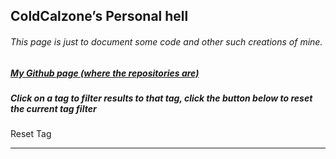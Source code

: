 <section>
<style>
#reset {
	cursor:pointer
}
</style>
<script>
	/* WHY CAN'T THE INTERNET EVER SHOW ME *UP TO DATE* THINGS? */
	var restrictedTag = window.location.href.split("#")[1];
    var projects = []
    var root = document.getElementById("main_content");
    function removeFromPage(value, index, array) {
    	document.removeChild(value);
    }
    function addToPage(value, index, array) {
        if(value["tags"].includes(restrictedTag) || restrictedTag == undefined) {
            var post = document.createElement("div");
            post.class = "post";
            var name = document.createElement("h3");
            name.innerHTML = value["name"];
            post.appendChild(name);
            var description = document.createElement("p");
            description.innerHTML = value["description"];
            post.appendChild(description);
            var source = document.createElement("h6");
            source.innerHTML = "<a href = \"" + value["source"] + "\">View the source code.</a>";
            post.appendChild(source);
            var tags = document.createElement("h6");
            var tag_list = "";
	    for(var i = 0;i < value["tags"].length;i++) {
	    	tag_list += "<a href=\"#" + value["tags"][i] + "\" onclick=\"reloadPage(\"#" + value["tags"][i] +"\")\">" + value["tags"][i] + "</a>"
	    	console.log("Help?");
	    	if(i + 1 < value["tags"].length) {
	    		tag_list += ", ";
	    	}
	    }
            tags.innerHTML = "Tags: " + tag_list;
            tags.class = "tags";
            post.appendChild(tags);
            root.appendChild(post);
            root.appendChild(document.createElement("hr"));
        }
    }
    async function generateSite() {
    	var posts = document.getElementsByClassName("post");
    	Array.prototype.forEach(removeFromPage, posts);
        await fetch("./projects.json")
                .then(response => {
                return response.json();
            }).then(json => projects = json);
        projects.forEach(addToPage); 
    }
    generateSite();
    
    function reloadPage(tag) {
    	window.location.href = window.location.hostname + "/" + tag;
    	if(tag == undefined) {
    		window.loacation.href = window.location.hostname;
    	}
	window.location.reload();
    }
</script>
        <h1 id="coldcalzones-personal-hell">ColdCalzone’s Personal hell</h1>
	<h6 id="this-page-is-just-to-document-some-code-and-other-such-creations-of-mine">This page is just to document some code and other such creations of mine.</h6>
	<h5 id="my-github-page-where-the-repositories-are"><a href="https://github.com/ColdCalzone">My Github page (where the repositories are)</a></h5>
	<h5>Click on a tag to filter results to that tag, click the button below to reset the current tag filter</h5>
	<a class="btn" id="reset" onclick="reloadPage()">Reset Tag</a>
	<hr>
</section>
